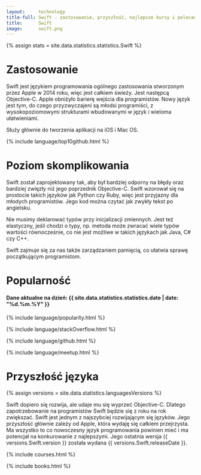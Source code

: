```yaml
---
layout:     technology
title-full: Swift - zastosowanie, przyszłość, najlepsze kursy i polecane książki
title:      Swift
image:      swift.png
---
```


{% assign stats = site.data.statistics.statistics.Swift %}

# Zastosowanie

Swift jest językiem programowania ogólnego zastosowania stworzonym przez Apple w 2014 roku, więc jest całkiem świeży. Jest następcą Objective-C. Apple obniżyło barierę wejścia dla programistów. Nowy język jest tym, do czego przyzwyczajeni są młodsi programiści, z wysokopoziomowymi strukturami wbudowanymi w język i wieloma ułatwieniami.

Służy głównie do tworzenia aplikacji na iOS i Mac OS.

{% include language/top10github.html %}

# Poziom skomplikowania

Swift został zaprojektowany tak, aby był bardziej odporny na błędy oraz bardziej zwięzły niż jego poprzednik Objective-C. Swift wzorował się na prostocie takich języków jak Python czy Ruby, więc jest przyjazny dla młodych programistów. Jego kod można czytać jak zwykły tekst po angielsku.

Nie musimy deklarować typów przy inicjalizacji zmiennych. Jest też elastyczny, jeśli chodzi o typy, np. metoda może zwracać wiele typów wartości równocześnie, co nie jest możliwe w takich językach jak Java, C# czy C++.

Swift zajmuje się za nas także zarządzaniem pamięcią, co ułatwia sprawę początkującym programistom.

# Popularność

<h4>Dane aktualne na dzień: {{ site.data.statistics.statistics.date | date: "%d.%m.%Y"  }}</h4>

{% include language/popularity.html %}

{% include language/stackOverflow.html %}

{% include language/github.html %}

{% include language/meetup.html %}

# Przyszłość języka

{% assign versions = site.data.statistics.languagesVersions %}

Swift dopiero się rozwija, ale udaje mu się wyprzeć Objective-C. Dlatego zapotrzebowanie na programistów Swift będzie się z roku na rok zwiększać. Swift jest jednym z najszybciej rozwijającym się języków. Jego przyszłość głównie zależy od Apple, która wydaję się całkiem przejrzysta. Ma wszystko to co nowoczesny język programowania powinien mieć i ma potencjał na konkurowanie z najlepszymi. Jego ostatnia wersja {{ versions.Swift.version }} została wydana {{ versions.Swift.releaseDate }}.

{% include courses.html %}

{% include books.html %}
